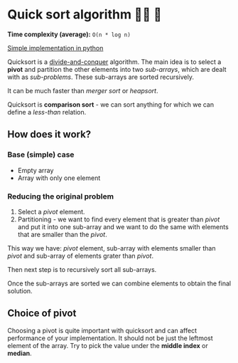 # Quick sort algorithm 🏃‍♂️ 💨

**Time complexity (average):** `O(n * log n)`

[Simple implementation in python](./quicksort.py)

Quicksort is a [divide-and-conquer](../../DivideAndConquer) algorithm. The main idea is to select a
**pivot** and partition the other elements into two _sub-arrays_, which are dealt with as
_sub-problems_. These sub-arrays are sorted recursively.

It can be much faster than _merger sort_ or _heapsort_.

Quicksort is **comparison sort** - we can sort anything for which we can define a _less-than_
relation.

## How does it work?

### Base (simple) case

- Empty array
- Array with only one element

### Reducing the original problem

1. Select a _pivot_ element.
2. Partitioning - we want to find every element that is greater than _pivot_ and put it into one
   sub-array and we want to do the same with elements that are smaller than the _pivot_.

This way we have: _pivot_ element, sub-array with elements smaller than _pivot_ and sub-array of
elements grater than _pivot_.

Then next step is to recursively sort all sub-arrays.

Once the sub-arrays are sorted we can combine elements to obtain the final solution.

## Choice of pivot

Choosing a pivot is quite important with quicksort and can affect performance of your
implementation. It should not be just the leftmost element of the array. Try to pick the value under
the **middle index** or **median**.

